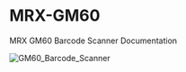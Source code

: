 # MRX-GM60

MRX GM60 Barcode Scanner Documentation

![GM60_Barcode_Scanner](https://user-images.githubusercontent.com/4562957/128858722-4446c406-4315-47eb-aab3-4f82f8f0c647.jpg)
